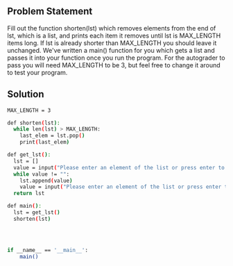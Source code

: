 ## Problem Statement

Fill out the function shorten(lst) which removes elements from the end of lst, which is a list, and prints each item it removes until lst is MAX_LENGTH items long. If lst is already shorter than MAX_LENGTH you should leave it unchanged. We've written a main() function for you which gets a list and passes it into your function once you run the program. For the autograder to pass you will need MAX_LENGTH to be 3, but feel free to change it around to test your program.

## Solution

```bash
MAX_LENGTH = 3

def shorten(lst):
  while len(lst) > MAX_LENGTH:
    last_elem = lst.pop()
    print(last_elem)

def get_lst():
  lst = []
  value = input("Please enter an element of the list or press enter to stop. ")
  while value != "":
    lst.append(value)
    value = input("Please enter an element of the list or press enter to stop. ")
  return lst

def main():
  lst = get_lst()
  shorten(lst)
    



if __name__ == '__main__':
    main()
```
